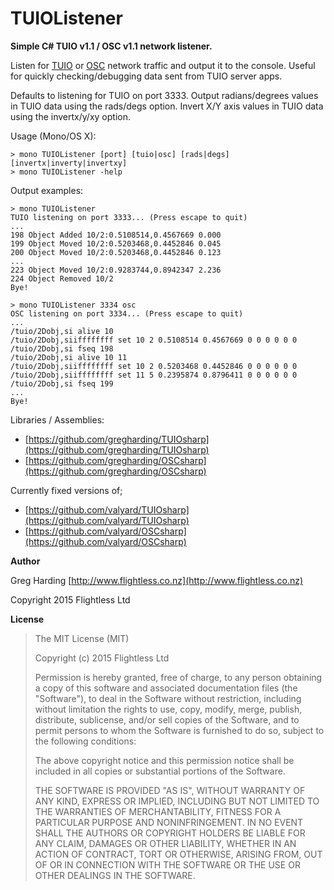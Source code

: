 # TUIOListener

**Simple C# TUIO v1.1 / OSC v1.1 network listener.**

Listen for [TUIO](http://www.tuio.org/) or [OSC](http://opensoundcontrol.org/) network traffic and output it to the console. Useful for quickly checking/debugging data sent from TUIO server apps.

Defaults to listening for TUIO on port 3333. Output radians/degrees values in TUIO data using the rads/degs option. Invert X/Y axis values in TUIO data using the invertx/y/xy option.

Usage (Mono/OS X):

    > mono TUIOListener [port] [tuio|osc] [rads|degs] [invertx|inverty|invertxy]
    > mono TUIOListener -help

Output examples:

	> mono TUIOListener
	TUIO listening on port 3333... (Press escape to quit)
	...
	198 Object Added 10/2:0.5108514,0.4567669 0.000
	199 Object Moved 10/2:0.5203468,0.4452846 0.045
	200 Object Moved 10/2:0.5203468,0.4452846 0.123
	...
	223 Object Moved 10/2:0.9283744,0.8942347 2.236
	224 Object Removed 10/2
	Bye!

	> mono TUIOListener 3334 osc
	OSC listening on port 3334... (Press escape to quit)
	...
	/tuio/2Dobj,si alive 10
	/tuio/2Dobj,siiffffffff set 10 2 0.5108514 0.4567669 0 0 0 0 0 0
	/tuio/2Dobj,si fseq 198
	/tuio/2Dobj,si alive 10 11
	/tuio/2Dobj,siiffffffff set 10 2 0.5203468 0.4452846 0 0 0 0 0 0
	/tuio/2Dobj,siiffffffff set 11 5 0.2395874 0.8796411 0 0 0 0 0 0
	/tuio/2Dobj,si fseq 199
	...
	Bye!

Libraries / Assemblies:
* [https://github.com/gregharding/TUIOsharp](https://github.com/gregharding/TUIOsharp)
* [https://github.com/gregharding/OSCsharp](https://github.com/gregharding/OSCsharp)

Currently fixed versions of;
* [https://github.com/valyard/TUIOsharp](https://github.com/valyard/TUIOsharp)
* [https://github.com/valyard/OSCsharp](https://github.com/valyard/OSCsharp)

**Author**

Greg Harding [http://www.flightless.co.nz](http://www.flightless.co.nz)

Copyright 2015 Flightless Ltd

**License**

> The MIT License (MIT)
> 
> Copyright (c) 2015 Flightless Ltd
> 
> Permission is hereby granted, free of charge, to any person obtaining
> a copy of this software and associated documentation files (the
> "Software"), to deal in the Software without restriction, including
> without limitation the rights to use, copy, modify, merge, publish,
> distribute, sublicense, and/or sell copies of the Software, and to
> permit persons to whom the Software is furnished to do so, subject to
> the following conditions:
> 
> The above copyright notice and this permission notice shall be
> included in all copies or substantial portions of the Software.
> 
> THE SOFTWARE IS PROVIDED "AS IS", WITHOUT WARRANTY OF ANY KIND,
> EXPRESS OR IMPLIED, INCLUDING BUT NOT LIMITED TO THE WARRANTIES OF
> MERCHANTABILITY, FITNESS FOR A PARTICULAR PURPOSE AND
> NONINFRINGEMENT. IN NO EVENT SHALL THE AUTHORS OR COPYRIGHT HOLDERS
> BE LIABLE FOR ANY CLAIM, DAMAGES OR OTHER LIABILITY, WHETHER IN AN
> ACTION OF CONTRACT, TORT OR OTHERWISE, ARISING FROM, OUT OF OR IN
> CONNECTION WITH THE SOFTWARE OR THE USE OR OTHER DEALINGS IN THE
> SOFTWARE.
